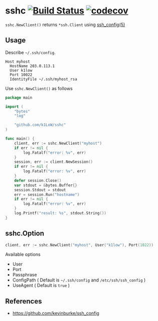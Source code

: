 # sshc [![Build Status](https://travis-ci.org/k1LoW/sshc.svg?branch=master)](https://travis-ci.org/k1LoW/sshc) [![codecov](https://codecov.io/gh/k1LoW/sshc/branch/master/graph/badge.svg)](https://codecov.io/gh/k1LoW/sshc)

`sshc.NewClient()` returns `*ssh.Client` using [ssh_config(5)](https://linux.die.net/man/5/ssh_config)

## Usage

Describe `~/.ssh/config`.

```
Host myhost
  HostName 203.0.113.1
  User k1low
  Port 10022
  IdentityFile ~/.ssh/myhost_rsa
```

Use `sshc.NewClient()` as follows

``` go
package main

import (
	"bytes"
	"log"

	"github.com/k1LoW/sshc"
)

func main() {
	client, err := sshc.NewClient("myhost")
	if err != nil {
		log.Fatalf("error: %v", err)
	}
	session, err := client.NewSession()
	if err != nil {
		log.Fatalf("error: %v", err)
	}
	defer session.Close()
	var stdout = &bytes.Buffer{}
	session.Stdout = stdout
	err = session.Run("hostname")
	if err != nil {
		log.Fatalf("error: %v", err)
	}
	log.Printf("result: %s", stdout.String())
}
```

## sshc.Option

``` go
client, err := sshc.NewClient("myhost", User("k1low"), Port(1022))
```

Available options

- User
- Port
- Passphrase
- ConfigPath ( Default is `~/.ssh/config` and `/etc/ssh/ssh_config` )
- UseAgent ( Default is `true` )

## References

- https://github.com/kevinburke/ssh_config
